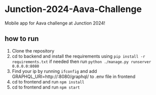 # Junction-2024-Aava-Challenge
Mobile app for Aava challenge at Junction 2024!

## how to run
1. Clone the repository
2. cd to backend and install the requirements using `pip install -r requirements.txt` if needed then run `python ./manage.py runserver 0.0.0.0:8080`
3. Find your ip by running `ifconfig` and add GRAPHQL_URI=http://<your-ip>:8080/graphql/ to .env file in frontend
4. cd to frontend and run `npm install`
5. cd to frontend and run `npm start`
